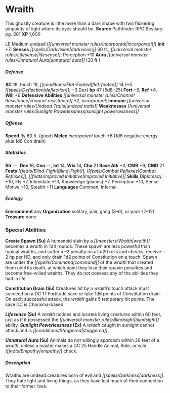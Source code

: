﻿---
cssclass: [monsters]
title1: Wraith
desc_short: This ghostly creature is little more than a dark shape with two flickering
  pinpoints of light where its eyes should be.
title2: Wraith
CR: 5
sources:
- name: Pathfinder RPG Bestiary
  page: 281
  link: http://paizo.com/products/btpy8auu?Pathfinder-Roleplaying-Game-Bestiary
XP: 1600
alignment: LE
size: Medium
type: undead
subtypes:
- incorporeal
initiative:
  bonus: 7
senses:
  darkvision: 60
  lifesense: true
auras:
- name: unnatural aura
  radius: 30
AC:
  AC: 18
  touch: 18
  flat_footed: 14
  components:
    deflection: 5
    dex: 3
HP:
  HP: 47
  long: 5d8+25
saves:
  fort: 6
  ref: 4
  will: 6
defensive_abilities:
- channel resistance +2
- incorporeal
immunities:
- undead traits
weaknesses:
- sunlight powerlessness
speeds:
  fly: 60
  fly_maneuverability: good
attacks:
  melee:
  - - text: incorporeal touch +6 (1d6 negative energy plus 1d6 Con drain)
      entries:
      - - damage: 1d6
          type: negative energy
        - damage: 1d6
          type: Con drain
      attack: incorporeal touch
      bonus:
      - 6
ability_scores:
  STR:
  DEX: 16
  CON:
  INT: 14
  WIS: 14
  CHA: 21
BAB: 3
CMB: 6
CMD: 21
feats:
- name: Blind-Fight
- name: Combat Reflexes
- name: Improved Initiative
skills:
  Diplomacy: 10
  Fly: 7
  Intimidate: 13
  Knowledge (planes): 7
  Perception: 10
  Sense Motive: 10
  Stealth: 11
languages:
- Common
- Infernal
ecology:
  environment: any
  organization: solitary, pair, gang (3-6), or pack (7-12)
  treasure_type: none
special_abilities:
  Create Spawn (Su): A humanoid slain by a wraith becomes a wraith in 1d4 rounds.
    These spawn are less powerful than typical wraiths, and suffer a -2 penalty on
    all d20 rolls and checks, receive -2 hp per HD, and only drain 1d2 points of Constitution
    on a touch. Spawn are under the command of the wraith that created them until
    its death, at which point they lose their spawn penalties and become free-willed
    wraiths. They do not possess any of the abilities they had in life.
  Constitution Drain (Su): Creatures hit by a wraith's touch attack must succeed on
    a DC 17 Fortitude save or take 1d6 points of Constitution drain. On each successful
    attack, the wraith gains 5 temporary hit points. The save DC is Charisma-based.
  Lifesense (Su): A wraith notices and locates living creatures within 60 feet, just
    as if it possessed the blindsight ability.
  Sunlight Powerlessness (Ex): A wraith caught in sunlight cannot attack and is staggered.
  Unnatural Aura (Su): Animals do not willingly approach within 30 feet of a wraith,
    unless a master makes a DC 25 Handle Animal, Ride, or wild empathy check.
desc_long: Wraiths are undead creatures born of evil and darkness. They hate light
  and living things, as they have lost much of their connection to their former lives.

---

# Wraith
This ghostly creature is little more than a dark shape with two flickering pinpoints of light where its eyes should be.
**Source** Pathfinder RPG Bestiary pg. 281
**XP** 1,600

LE Medium undead (_[[universal monster rules/Incorporeal|incorporeal]]_)
**Init** +7; **Senses** _[[spells/Darkvision|darkvision]]_ 60 ft., _[[universal monster rules/Lifesense|lifesense]]_; Perception +10
**Aura** _[[universal monster rules/Unnatural Aura|unnatural aura]]_ (30 ft.)

##### Defense

**AC** 18, touch 18, _[[conditions/Flat-Footed|flat-footed]]_ 14 (+5 _[[spells/Deflection|deflection]]_, +3 Dex)
**hp** 47 (5d8+25)
**Fort** +6, **Ref** +4, **Will** +6
**Defensive Abilities** _[[universal monster rules/Channel Resistance|channel resistance]]_ +2, _incorporeal_; **Immune** _[[universal monster rules/Undead Traits|undead traits]]_
**Weaknesses** _[[universal monster rules/Sunlight Powerlessness|sunlight powerlessness]]_

##### Offense
**Speed** fly 60 ft. (good)
**Melee** _incorporeal_ touch +6 (1d6 negative energy plus 1d6 Con drain)

##### Statistics
**Str** —, **Dex** 16, **Con** —, **Int** 14, **Wis** 14, **Cha** 21
**Base Atk** +3; **CMB** +6; **CMD** 21
**Feats** _[[feats/Blind-Fight|Blind-Fight]]_, _[[feats/Combat Reflexes|Combat Reflexes]]_, _[[feats/Improved Initiative|Improved Initiative]]_
**Skills** Diplomacy +10, Fly +7, Intimidate +13, Knowledge (planes) +7, Perception +10, Sense Motive +10, Stealth +11
**Languages** Common, Infernal

##### Ecology

**Environment** any
**Organization** solitary, pair, gang (3–6), or pack (7–12)
**Treasure** none

### Special Abilities

**Create Spawn (Su)** A humanoid slain by a _[[monsters/Wraith|wraith]]_ becomes a _wraith_ in 1d4 rounds. These spawn are less powerful than typical wraiths, and suffer a –2 penalty on all d20 rolls and checks, receive –2 hp per HD, and only drain 1d2 points of Constitution on a touch. Spawn are under the _[[spells/Command|command]]_ of the _wraith_ that created them until its death, at which point they lose their spawn penalties and become free-willed wraiths. They do not possess any of the abilities they had in life.

**Constitution Drain (Su)** Creatures hit by a _wraith_’s touch attack must succeed on a DC 17 Fortitude save or take 1d6 points of Constitution drain. On each successful attack, the _wraith_ gains 5 temporary hit points. The save DC is Charisma-based.

**_Lifesense_ (Su)** A _wraith_ notices and locates living creatures within 60 feet, just as if it possessed the _[[universal monster rules/Blindsight|blindsight]]_ ability.
**_Sunlight Powerlessness_ (Ex)** A _wraith_ caught in sunlight cannot attack and is _[[conditions/Staggered|staggered]]_.

**_Unnatural Aura_ (Su)** Animals do not willingly approach within 30 feet of a _wraith_, unless a master makes a DC 25 Handle Animal, Ride, or wild _[[feats/Empathy|empathy]]_ check.

##### Description

Wraiths are undead creatures born of evil and _[[spells/Darkness|darkness]]_. They hate light and living things, as they have lost much of their connection to their former lives.